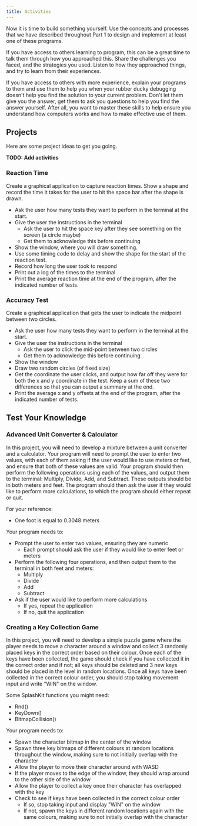 ```yaml
---
title: Activities
---
```


Now it is time to build something yourself. Use the concepts and processes that we have described throughout Part 1 to design and implement at least one of these programs.

If you have access to others learning to program, this can be a great time to talk them through how you approached this. Share the challenges you faced, and the strategies you used. Listen to how they approached things, and try to learn from their experiences.

If you have access to others with more experience, explain your programs to them and use them to help you when your rubber ducky debugging doesn't help you find the solution to your current problem. Don't let them give you the answer, get them to ask you questions to help you find the answer yourself. After all, you want to master these skills to help ensure you understand how computers works and how to make effective use of them.

## Projects

Here are some project ideas to get you going.

**TODO: Add activities**

### Reaction Time

Create a graphical application to capture reaction times. Show a shape and record the time it takes for the user to hit the space bar after the shape is drawn.

- Ask the user how many tests they want to perform in the terminal at the start.
- Give the user the instructions in the terminal
  - Ask the user to hit the space key after they see something on the screen (a circle maybe)
  - Get them to acknowledge this before continuing
- Show the window, where you will draw something.
- Use some timing code to delay and show the shape for the start of the reaction test.
- Record how long the user took to respond
- Print out a log of the times to the terminal
- Print the average reaction time at the end of the program, after the indicated number of tests.

### Accuracy Test

Create a graphical application that gets the user to indicate the midpoint between two circles.

- Ask the user how many tests they want to perform in the terminal at the start.
- Give the user the instructions in the terminal
  - Ask the user to click the mid-point between two circles
  - Get them to acknowledge this before continuing
- Show the window
- Draw two random circles (of fixed size)
- Get the coordinate the user clicks, and output how far off they were for both the x and y coordinate in the test. Keep a sum of these two differences so that you can output a summary at the end.
- Print the average x and y offsets at the end of the program, after the indicated number of tests. 

## Test Your Knowledge

### Advanced Unit Converter & Calculator

In this project, you will need to develop a mixture between a unit converter and a calculator. Your program will need to prompt the user to enter two values, with each of them asking if the user would like to use meters or feet, and ensure that both of these values are valid. Your program should then perform the following operations using each of the values, and output them to the terminal: Multiply, Divide, Add, and Subtract. These outputs should be in both meters and feet. The program should then ask the user if they would like to perform more calculations, to which the program should either repeat or quit.

For your reference:

- One foot is equal to 0.3048 meters

Your program needs to:

- Prompt the user to enter two values, ensuring they are numeric
  - Each prompt should ask the user if they would like to enter feet or meters
- Perform the following four operations, and then output them to the terminal in both feet and meters:
  - Multiply
  - Divide
  - Add
  - Subtract
- Ask if the user would like to perform more calculations
  - If yes, repeat the application
  - If no, quit the application

### Creating a Key Collection Game

In this project, you will need to develop a simple puzzle game where the player needs to move a character around a window and collect 3 randomly placed keys in the correct order based on their colour. Once each of the keys have been collected, the game should check if you have collected it in the correct order and if not; all keys should be deleted and 3 new keys should be placed in the level in random locations. Once all keys have been collected in the correct colour order, you should stop taking movement input and write "WIN" on the window.

Some SplashKit functions you might need:

- Rnd()
- KeyDown()
- BitmapCollision()

Your program needs to:

- Spawn the character bitmap in the center of the window
- Spawn three key bitmaps of different colours at random locations throughout the window, making sure to not initially overlap with the character
- Allow the player to move their character around with WASD
- If the player moves to the edge of the window, they should wrap around to the other side of the window
- Allow the player to collect a key once their character has overlapped with the key
- Check to see if keys have been collected in the correct colour order
  - If so, stop taking input and display "WIN" on the window
  - If not, spawn the keys in different random locations again with the same colours, making sure to not initially overlap with the character

